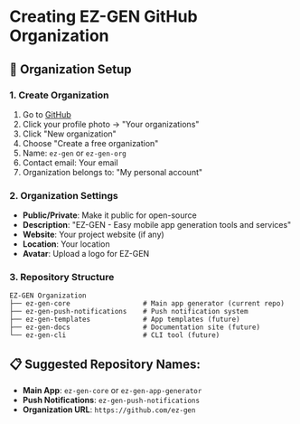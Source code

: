 # Creating EZ-GEN GitHub Organization

## 🏢 Organization Setup

### 1. Create Organization
1. Go to [GitHub](https://github.com)
2. Click your profile photo → "Your organizations" 
3. Click "New organization"
4. Choose "Create a free organization"
5. Name: `ez-gen` or `ez-gen-org`
6. Contact email: Your email
7. Organization belongs to: "My personal account"

### 2. Organization Settings
- **Public/Private**: Make it public for open-source
- **Description**: "EZ-GEN - Easy mobile app generation tools and services"
- **Website**: Your project website (if any)
- **Location**: Your location
- **Avatar**: Upload a logo for EZ-GEN

### 3. Repository Structure
```
EZ-GEN Organization
├── ez-gen-core                  # Main app generator (current repo)
├── ez-gen-push-notifications    # Push notification system
├── ez-gen-templates             # App templates (future)
├── ez-gen-docs                  # Documentation site (future)
└── ez-gen-cli                   # CLI tool (future)
```

## 📋 Suggested Repository Names:
- **Main App**: `ez-gen-core` or `ez-gen-app-generator`
- **Push Notifications**: `ez-gen-push-notifications` 
- **Organization URL**: `https://github.com/ez-gen`
